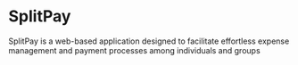 # SplitPay
SplitPay is a web-based application designed to facilitate effortless expense management and payment processes among individuals and groups
